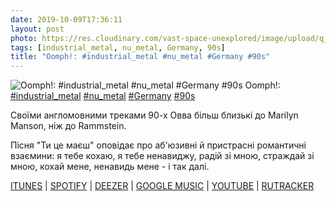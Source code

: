 ```yaml
---
date: 2019-10-09T17:36:11
layout: post
photo: https://res.cloudinary.com/vast-space-unexplored/image/upload/q_auto,dpr_auto,w_auto/photos/photo_760_09-10-2019_17-36-11.jpg
tags: [industrial_metal, nu_metal, Germany, 90s]
title: "Oomph!: #industrial_metal #nu_metal #Germany #90s"
---
```

![Oomph!: #industrial_metal #nu_metal #Germany #90s](https://res.cloudinary.com/vast-space-unexplored/image/upload/q_auto,dpr_auto,w_auto/photos/photo_760_09-10-2019_17-36-11.jpg)
Oomph!: [#industrial_metal](/tags/#industrial_metal) [#nu_metal](/tags/#nu_metal) [#Germany](/tags/#Germany) [#90s](/tags/#90s)

Своїми англомовними треками 90-х Овва більш близькі до Marilyn Manson, ніж до Rammstein.

Пісня &quot;Ти це маєш&quot; оповідає про аб&#39;юзивні й пристрасні романтичні взаємини: я тебе кохаю, я тебе ненавиджу, радій зі мною, страждай зі мною, кохай мене, ненавидь мене - і так далі.

[ITUNES](https://music.apple.com/us/album/wunschkind/1451539307) \| [SPOTIFY](https://open.spotify.com/album/5JOMqWJNrSB4WxOttHKfV6) \| [DEEZER](https://www.deezer.com/album/86195942?utm_source=deezer&amp;utm_content=album-86195942&amp;utm_term=1601611822_1570631626&amp;utm_medium=web) \| [GOOGLE MUSIC](https://play.google.com/music/m/Bzhkd2rkvcisswdijnlosaewgpa?t=Wunschkind_-_Oomph) \| [YOUTUBE](https://www.youtube.com/playlist?list=OLAK5uy_kpD0KwA8Qj2SUxpiaOLwYfP4d2ZcqohuY) \| [RUTRACKER](https://rutracker.org/forum/viewtopic.php?t=2447683)